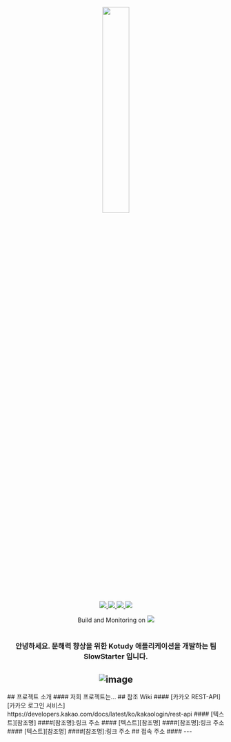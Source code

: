 <p align=center><img width="35%" src="https://user-images.githubusercontent.com/28853329/183432749-5acff973-a5be-4bf2-ac68-86d3ddd5b123.png"/><p/>
<div align=center>

<a href="https://www.npmjs.com/">
  <img src="https://img.shields.io/badge/build-pending-yellow?style=flat-square">
</a>
<a href="https://www.npmjs.com/">
<img src="https://img.shields.io/badge/npm-v8.1.2-blue?style=flat-square">
</a>
<a href="https://nextjs.org/">
<img src="https://img.shields.io/badge/next.js-v12.1.0-blue?style=flat-square">
</a>
<a href="https://nodejs.org/">
<img src="https://img.shields.io/badge/node.js-v16.13.2-blue?style=flat-square">
</a>

Build and Monitoring on
<a href="https://accordions.co.kr/">
<img src="https://user-images.githubusercontent.com/28720642/179758210-c724957e-c2a9-4c14-93da-973cb66bc774.png">
</a>
  
# 
### 안녕하세요. 문해력 향상을 위한 Kotudy 애플리케이션을 개발하는 팀 SlowStarter 입니다.
## ![image](https://user-images.githubusercontent.com/28853329/179004765-6ae17bcc-0a17-4bbd-a41a-0cd60d7b24b7.png)
<div align=left>
## 프로젝트 소개
#### 저희 프로젝트는...
## 참조 Wiki
#### [카카오 REST-API][카카오 로그인 서비스]
https://developers.kakao.com/docs/latest/ko/kakaologin/rest-api
#### [텍스트][참조명]
####[참조명]:링크 주소
#### [텍스트][참조명]
####[참조명]:링크 주소
#### [텍스트][참조명]
####[참조명]:링크 주소
## 접속 주소
#### 
---
  </div>
</div>

